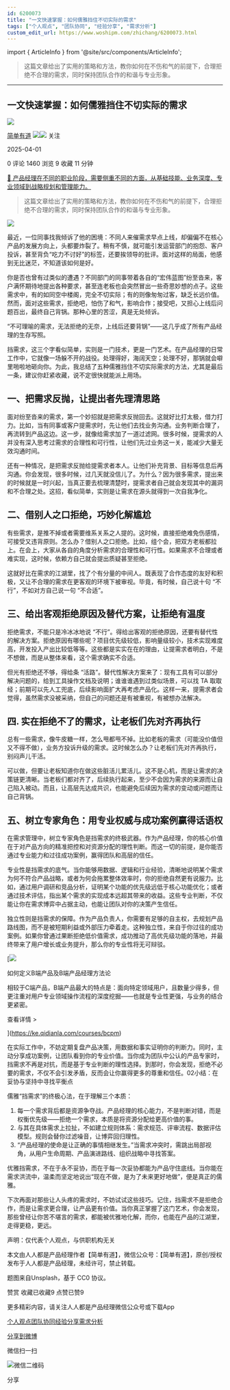 ```yaml
---
id: 6200073
title: "一文快速掌握：如何儒雅挡住不切实际的需求"
tags: ["个人观点", "团队协同", "经验分享", "需求分析"]
custom_edit_url: https://www.woshipm.com/zhichang/6200073.html
---
```

import { ArticleInfo } from '@site/src/components/ArticleInfo';

<ArticleInfo
    author="简单有道"
    authorLink="https://www.woshipm.com/u/1349571"
    published="2025-04-01"
    views={1460}
    comments={0}
    collects={9}
/>

> 这篇文章给出了实用的策略和方法，教你如何在不伤和气的前提下，合理拒绝不合理的需求，同时保持团队合作的和谐与专业形象。

---

## 一文快速掌握：如何儒雅挡住不切实际的需求

[![](https://image.woshipm.com/wp-files/2022/05/uc5AlAihaoIXIjfDTBMg.jpg!/both/72x72)](https://www.woshipm.com/u/1349571)

[简单有道](https://www.woshipm.com/u/1349571) ![](https://static.woshipm.com/tag/1121_1@2x.png)![](https://static.woshipm.com/tag/2105_1@2x.png) 关注

2025-04-01

0 评论 1460 浏览 9 收藏 11 分钟

[🔗 产品经理在不同的职业阶段，需要侧重不同的方面，从基础技能、业务深度、专业领域到战略规划和管理能力。](https://ke.qidianla.com/courses/90pm)

> 这篇文章给出了实用的策略和方法，教你如何在不伤和气的前提下，合理拒绝不合理的需求，同时保持团队合作的和谐与专业形象。

![](https://image.woshipm.com/2023/04/14/ccb7af4c-da8d-11ed-b69c-00163e0b5ff3.jpg)

最近，一位同事找我倾诉了他的困境：不同人来催需求早点上线，却偏偏不在核心产品的发展方向上，头都要炸裂了。稍有不慎，就可能引发运营部门的抱怨、客户投诉，甚至背负“吃力不讨好”的标签，还要挨领导的批评。面对这样的局面，他感到无比迷茫，不知道该如何是好。

你是否也曾有过类似的遭遇？不同部门的同事带着各自的“宏伟蓝图”纷至沓来，客户满怀期待地提出各种要求，甚至连老板也会突然冒出一些奇思妙想的点子。这些需求中，有的如同空中楼阁，完全不切实际；有的则像匆匆过客，缺乏长远价值。然而，面对这些需求，拒绝吧，怕伤了和气，影响合作；接受吧，又担心上线后问题百出，最终自己背锅。那种心里的苦涩，真是无处倾诉。

“不可理喻的需求，无法拒绝的无奈，上线后还要背锅”——这几乎成了所有产品经理的生存写照。

挡需求，这三个字看似简单，实则是一门技术，更是一门艺术。在产品经理的日常工作中，它就像一场躲不开的战役。处理得好，海阔天空；处理不好，那锅就会噼里啪啦地砸向你。为此，我总结了五种儒雅挡住不切实际需求的方法，尤其是最后一条，建议你赶紧收藏，说不定很快就能派上用场。

## 一、把需求反抛，让提出者先理清思路

面对纷至沓来的需求，第一个妙招就是把需求反抛回去。这就好比打太极，借力打力。比如，当有同事或客户提需求时，先让他们去找业务沟通。业务判断合理了，再流转到产品这边。这一步，就像给需求加了一道过滤网。很多时候，提需求的人并没有深入思考过需求的合理性和可行性，让他们先过业务这一关，能减少大量无效沟通时间。

还有一种情况，是把需求反抛给提需求者本人。让他们补充背景、目标等信息后再沟通。你会发现，很多时候，过几天就没信儿了。为什么？因为很多需求，提出来的时候就是一时兴起，当真正要去梳理清楚时，提需求者自己就会发现其中的漏洞和不合理之处。这招，看似简单，实则是让需求在源头就得到一次自我净化。

## 二、借别人之口拒绝，巧妙化解尴尬

有些需求，是推不掉或者需要维系关系之人提的。这时候，直接拒绝难免伤感情，可接受又违背原则。怎么办？借别人之口拒绝。比如，组个会，把双方老板都拉上。在会上，大家从各自的角度分析需求的合理性和可行性。如果需求不合理或者难实现，这时候，依赖方自己就会提出质疑甚至拒绝。

这就好比在需求的江湖里，找了个有分量的中间人。既表现了合作态度的友好和积极，又让不合理的需求在更客观的环境下被审视。毕竟，有时候，自己说十句 “不行”，不如对方自己说一句 “不合适”。

## 三、给出客观拒绝原因及替代方案，让拒绝有温度

拒绝需求，不能只是冷冰冰地说 “不行”。得给出客观的拒绝原因，还要有替代性的解决方案。拒绝原因有哪些呢？项目优先级较低，影响量级较小，技术实现难度高，开发投入产出比较低等等。这些都是实实在在的理由，让提需求者明白，不是不想做，而是从整体来看，这个需求确实不合适。

但光有拒绝还不够，得给条 “活路”。替代性解决方案来了：现有工具有可以部分解决问题的，给到工具操作文档及说明；谁谁谁遇到过类似场景，可以找 TA 取取经；前期可以先人工兜底，后续影响面扩大再考虑产品化。这样一来，提需求者会觉得，虽然需求没被采纳，但自己的问题还是有被重视，有被想办法解决。

## 四. 实在拒绝不了的需求，让老板们先对齐再执行

总有一些需求，像牛皮糖一样，怎么甩都甩不掉。比如老板的需求（可能没价值但又不得不做），业务方投诉升级的需求。这时候怎么办？让老板们先对齐再执行，别闷声儿干活。

可以做，但要让老板知道你在做这些脏活儿累活儿。这不是心机，而是让需求的决策链更清晰。当老板们都对齐了，后续执行起来，至少不会因为需求的来源而让自己陷入被动。而且，让高层先达成共识，也能避免后续因为需求的变动或问题而让自己背锅。

## 五、树立专家角色：用专业权威与成功案例赢得话语权

在需求管理中，树立专家角色是挡需求的终极武器。作为产品经理，你的核心价值在于对产品方向的精准把控和对资源分配的理性判断。而这一切的前提，是你能否通过专业能力和过往成功案例，赢得团队和高层的信任。

专业性是挡需求的底气。当你能够用数据、逻辑和行业经验，清晰地说明某个需求为何不符合产品战略，或者为何会拖累整体效率时，你的拒绝自然更有说服力。比如，通过用户调研和竞品分析，证明某个功能的优先级远低于核心功能优化；或者通过技术评估，指出某个需求的实现成本远超其带来的收益。这些专业判断，不仅能让你在需求博弈中占据主动，也能让团队对你的决策产生信任。

独立性则是挡需求的保障。作为产品负责人，你需要有足够的自主权，去规划产品路线图，而不是被短期利益或外部压力牵着走。这种独立性，来自于你过往的成功案例。如果你曾通过果断拒绝低价值需求，成功推动了高优先级功能的落地，并最终带来了用户增长或业务提升，那么你的专业性将无可辩驳。

[![](https://image.woshipm.com/2023/08/02/72b77e4e-30e3-11ee-88e7-00163e0b5ff3.png)

如何定义B端产品及B端产品经理方法论

相较于C端产品，B端产品最大的特点是：面向特定领域用户，且数量少得多，但更注重对用户专业领域操作流程的深度挖掘——也就是专业性更强，与业务的结合更紧密。

查看详情 >

](https://ke.qidianla.com/courses/bcpm)

在实际工作中，不妨定期复盘产品决策，用数据和事实证明你的判断力。同时，主动分享成功案例，让团队看到你的专业价值。当你成为团队中公认的产品专家时，挡需求不再是对抗，而是基于专业判断的理性选择。到那时，你会发现，拒绝不必要的需求，不仅不会引发矛盾，反而会让你赢得更多的尊重和信任。02小结：在妥协与坚持中寻找平衡点

儒雅“挡需求”的终极心法，在于理解三个本质：

1.  每一个需求背后都是资源争夺战。产品经理的核心能力，不是判断对错，而是权衡优先级——拒绝一个需求，本质是将资源分配给更高价值的事。
2.  与其在具体需求上拉扯，不如建立规则体系：需求规范、评审流程、数据评估模型。规则会替你过滤噪音，让博弈回归理性。
3.  “产品经理的使命是让正确的事情相继发生。”当需求冲突时，需跳出局部视角，从用户生命周期、产品演进路线、组织战略中寻找答案。

优雅挡需求，不在于永不妥协，而在于每一次妥协都能为产品守住底线。当你能在需求洪流中，温柔而坚定地说出“现在不做，是为了未来更好地做”，便是真正的儒雅。

下次再面对那些让人头疼的需求时，不妨试试这些技巧。记住，挡需求不是拒绝合作，而是让需求更合理，让产品更有价值。当你真正掌握了这门艺术，你会发现，那些曾经让你苦不堪言的需求，都能被优雅地化解，而你，也能在产品的江湖里，走得更稳，更远。

声明：仅代表个人观点，与供职机构无关

本文由人人都是产品经理作者【简单有道】，微信公众号：【简单有道】，原创/授权 发布于人人都是产品经理，未经许可，禁止转载。

题图来自Unsplash，基于 CC0 协议。

赞赏 收藏已收藏9 点赞已赞9

更多精彩内容，请关注人人都是产品经理微信公众号或下载App

[个人观点](https://www.woshipm.com/tag/%e4%b8%aa%e4%ba%ba%e8%a7%82%e7%82%b9)[团队协同](https://www.woshipm.com/tag/%e5%9b%a2%e9%98%9f%e5%8d%8f%e5%90%8c)[经验分享](https://www.woshipm.com/tag/%e7%bb%8f%e9%aa%8c%e5%88%86%e4%ba%ab)[需求分析](https://www.woshipm.com/tag/%e9%9c%80%e6%b1%82%e5%88%86%e6%9e%90)

[分享到微博](https://service.weibo.com/share/share.php?appkey=2775287854&title=一文快速掌握：如何儒雅挡住不切实际的需求&url=https://www.woshipm.com/zhichang/6200073.html&pic=https://image.woshipm.com/2023/04/14/ccb7af4c-da8d-11ed-b69c-00163e0b5ff3.jpg)

微信扫一扫

![微信二维码](https://api.pwmqr.com/qrcode/create/?url=https://www.woshipm.com/zhichang/6200073.html)

分享